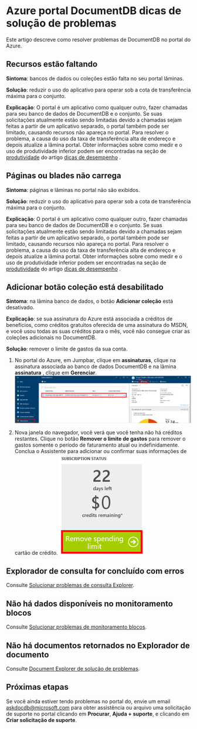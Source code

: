<properties
    pageTitle="Como solucionar problemas de portal DocumentDB | Microsoft Azure"
    description="Descubra para resolver problemas no portal do DocumentDB Azure." 
    services="documentdb"
    documentationCenter=""
    authors="mimig1"
    manager="jhubbard"
    editor="monicar"/>

<tags
    ms.service="documentdb"
    ms.workload="data-services"
    ms.tgt_pltfrm="na"
    ms.devlang="na"
    ms.topic="article"
    ms.date="08/29/2016"
    ms.author="mimig"/>

# <a name="azure-documentdb-portal-troubleshooting-tips"></a>Azure portal DocumentDB dicas de solução de problemas

Este artigo descreve como resolver problemas de DocumentDB no portal do Azure. 

## <a name="resources-are-missing"></a>Recursos estão faltando

**Sintoma**: bancos de dados ou coleções estão falta no seu portal lâminas.

**Solução**: reduzir o uso do aplicativo para operar sob a cota de transferência máxima para o conjunto. 

**Explicação**: O portal é um aplicativo como qualquer outro, fazer chamadas para seu banco de dados de DocumentDB e o conjunto. Se suas solicitações atualmente estão sendo limitadas devido a chamadas sejam feitas a partir de um aplicativo separado, o portal também pode ser limitado, causando recursos não apareça no portal. Para resolver o problema, a causa do uso da taxa de transferência alta de endereço e depois atualize a lâmina portal. Obter informações sobre como medir e o uso de produtividade inferior podem ser encontradas na seção de [produtividade](documentdb-performance-tips.md#throughput) do artigo [dicas de desempenho](documentdb-performance-tips.md) .
 
## <a name="pages-or-blades-wont-load"></a>Páginas ou blades não carrega

**Sintoma**: páginas e lâminas no portal não são exibidos.

**Solução**: reduzir o uso do aplicativo para operar sob a cota de transferência máxima para o conjunto. 

**Explicação**: O portal é um aplicativo como qualquer outro, fazer chamadas para seu banco de dados de DocumentDB e o conjunto. Se suas solicitações atualmente estão sendo limitadas devido a chamadas sejam feitas a partir de um aplicativo separado, o portal também pode ser limitado, causando recursos não apareça no portal. Para resolver o problema, a causa do uso da taxa de transferência alta de endereço e depois atualize a lâmina portal. Obter informações sobre como medir e o uso de produtividade inferior podem ser encontradas na seção de [produtividade](documentdb-performance-tips.md#throughput) do artigo [dicas de desempenho](documentdb-performance-tips.md) .

## <a name="add-collection-button-is-disabled"></a>Adicionar botão coleção está desabilitado

**Sintoma**: na lâmina banco de dados, o botão **Adicionar coleção** está desativado.

**Explicação**: se sua assinatura do Azure está associada a créditos de benefícios, como créditos gratuitos oferecida de uma assinatura do MSDN, e você usou todas as suas créditos para o mês, você não consegue criar as coleções adicionais no DocumentDB.

**Solução**: remover o limite de gastos da sua conta.

1. No portal do Azure, em Jumpbar, clique em **assinaturas**, clique na assinatura associada ao banco de dados DocumentDB e na lâmina **assinatura** , clique em **Gerenciar**. 
    ![DocumentDB oferece vários bem definidas modelos de consistência (reduzida) à sua escolha](./media/documentdb-portal-troubleshooting/documentdb-change-billing.png)

2. Nova janela do navegador, você verá que você tenha não há créditos restantes. Clique no botão **Remover o limite de gastos** para remover o gastos somente o período de faturamento atual ou indefinidamente. Conclua o Assistente para adicionar ou confirmar suas informações de cartão de crédito. 
    ![DocumentDB oferece vários bem definidas modelos de consistência (reduzida) à sua escolha](./media/documentdb-portal-troubleshooting/documentdb-remove-spending-limit.png)

 
## <a name="query-explorer-completes-with-errors"></a>Explorador de consulta for concluído com erros

Consulte [Solucionar problemas de consulta Explorer](documentdb-query-collections-query-explorer.md#troubleshoot).

## <a name="no-data-available-in-monitoring-tiles"></a>Não há dados disponíveis no monitoramento blocos

Consulte [Solucionar problemas de monitoramento blocos](documentdb-monitor-accounts.md#troubleshooting).

## <a name="no-documents-returned-in-document-explorer"></a>Não há documentos retornados no Explorador de documento

Consulte [Document Explorer de solução de problemas](documentdb-view-json-document-explorer.md#troubleshoot).

## <a name="next-steps"></a>Próximas etapas

Se você ainda estiver tendo problemas no portal do, envie um email [askdocdb@microsoft.com](mailto:askdocdb@microsoft.com) para obter assistência ou arquivo uma solicitação de suporte no portal clicando em **Procurar**, **Ajuda + suporte**, e clicando em **Criar solicitação de suporte**.
